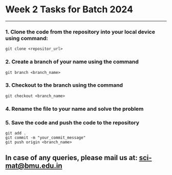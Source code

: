 # Week 2 Tasks for Batch 2024
<hr>

### 1. Clone the code from the repository into your local device using command: 

```
git clone <repositor_url>
```
  
### 2. Create a branch of your name using the command

```
git branch <branch_name>
```
 
### 3. Checkout to the branch using the command

```
git checkout <branch_name>
```

### 4. Rename the file to your name and solve the problem

### 5. Save the code and push the code to the repository

```
git add .
git commit -m "your_commit_message"
git push origin <branch_name>
```


## In case of any queries, please mail us at: sci-mat@bmu.edu.in
